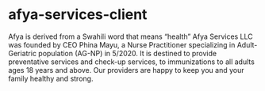 # afya-services-client
Afya is derived from a Swahili word that means “health” Afya Services LLC was founded by CEO Phina Mayu, a Nurse Practitioner specializing in Adult-Geriatric population (AG-NP) in 5/2020. It is destined to provide preventative services and check-up services, to immunizations to all adults ages 18 years and above. Our providers are happy to keep you and your family healthy and strong.
